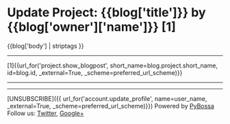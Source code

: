 # Update Project: {{blog['title']}} by {{blog['owner']['name']}} [1]
{{blog['body'] | striptags }}
***
[1]{{url_for('project.show_blogpost', short_name=blog.project.short_name, id=blog.id, _external=True, _scheme=preferred_url_scheme)}}
***
***
[UNSUBSCRIBE]({{ url_for('account.update_profile', name=user_name, _external=True, _scheme=preferred_url_scheme)}})
Powered by [PyBossa](http://pybossa.com)
Follow us: [Twitter](http://twitter.com/pybossa), [Google+](https://plus.google.com/115359083217638640334/posts)
